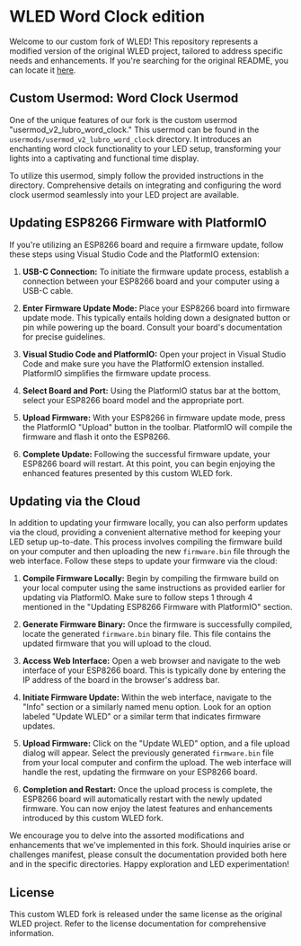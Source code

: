 # WLED Word Clock edition

Welcome to our custom fork of WLED! This repository represents a modified version of the original WLED project, tailored to address specific needs and enhancements. If you're searching for the original README, you can locate it [here](WLED.md).

## Custom Usermod: Word Clock Usermod

One of the unique features of our fork is the custom usermod "usermod_v2_lubro_word_clock." This usermod can be found in the `usermods/usermod_v2_lubro_word_clock` directory. It introduces an enchanting word clock functionality to your LED setup, transforming your lights into a captivating and functional time display.

To utilize this usermod, simply follow the provided instructions in the directory. Comprehensive details on integrating and configuring the word clock usermod seamlessly into your LED project are available.

## Updating ESP8266 Firmware with PlatformIO

If you're utilizing an ESP8266 board and require a firmware update, follow these steps using Visual Studio Code and the PlatformIO extension:

1. **USB-C Connection:** To initiate the firmware update process, establish a connection between your ESP8266 board and your computer using a USB-C cable.

2. **Enter Firmware Update Mode:** Place your ESP8266 board into firmware update mode. This typically entails holding down a designated button or pin while powering up the board. Consult your board's documentation for precise guidelines.

3. **Visual Studio Code and PlatformIO:** Open your project in Visual Studio Code and make sure you have the PlatformIO extension installed. PlatformIO simplifies the firmware update process.

4. **Select Board and Port:** Using the PlatformIO status bar at the bottom, select your ESP8266 board model and the appropriate port.

5. **Upload Firmware:** With your ESP8266 in firmware update mode, press the PlatformIO "Upload" button in the toolbar. PlatformIO will compile the firmware and flash it onto the ESP8266.

6. **Complete Update:** Following the successful firmware update, your ESP8266 board will restart. At this point, you can begin enjoying the enhanced features presented by this custom WLED fork.

## Updating via the Cloud

In addition to updating your firmware locally, you can also perform updates via the cloud, providing a convenient alternative method for keeping your LED setup up-to-date. This process involves compiling the firmware build on your computer and then uploading the new `firmware.bin` file through the web interface. Follow these steps to update your firmware via the cloud:

1. **Compile Firmware Locally:** Begin by compiling the firmware build on your local computer using the same instructions as provided earlier for updating via PlatformIO. Make sure to follow steps 1 through 4 mentioned in the "Updating ESP8266 Firmware with PlatformIO" section.

2. **Generate Firmware Binary:** Once the firmware is successfully compiled, locate the generated `firmware.bin` binary file. This file contains the updated firmware that you will upload to the cloud.

3. **Access Web Interface:** Open a web browser and navigate to the web interface of your ESP8266 board. This is typically done by entering the IP address of the board in the browser's address bar.

4. **Initiate Firmware Update:** Within the web interface, navigate to the "Info" section or a similarly named menu option. Look for an option labeled "Update WLED" or a similar term that indicates firmware updates.

5. **Upload Firmware:** Click on the "Update WLED" option, and a file upload dialog will appear. Select the previously generated `firmware.bin` file from your local computer and confirm the upload. The web interface will handle the rest, updating the firmware on your ESP8266 board.

6. **Completion and Restart:** Once the upload process is complete, the ESP8266 board will automatically restart with the newly updated firmware. You can now enjoy the latest features and enhancements introduced by this custom WLED fork.

We encourage you to delve into the assorted modifications and enhancements that we've implemented in this fork. Should inquiries arise or challenges manifest, please consult the documentation provided both here and in the specific directories. Happy exploration and LED experimentation!

## License

This custom WLED fork is released under the same license as the original WLED project. Refer to the license documentation for comprehensive information.
